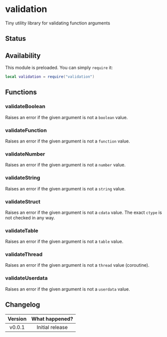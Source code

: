 # validation

Tiny utility library for validating function arguments

## Status

<Stable/>

## Availability

This module is preloaded. You can simply `require` it:

```lua
local validation = require("validation")
```

## Functions

### validateBoolean

Raises an error if the given argument is not a `boolean` value.

<Function since="v0.0.1">
<Parameters>
<Parameter name="value"/>
<Parameter name="name" type="string"/>
</Parameters>
</Function>

### validateFunction

Raises an error if the given argument is not a `function` value.

<Function since="v0.0.1">
<Parameters>
<Parameter name="value"/>
<Parameter name="name" type="string"/>
</Parameters>
</Function>

### validateNumber

Raises an error if the given argument is not a `number` value.

<Function since="v0.0.1">
<Parameters>
<Parameter name="value"/>
<Parameter name="name" type="string"/>
</Parameters>
</Function>

### validateString

Raises an error if the given argument is not a `string` value.

<Function since="v0.0.1">
<Parameters>
<Parameter name="value"/>
<Parameter name="name" type="string"/>
</Parameters>
</Function>

### validateStruct

Raises an error if the given argument is not a `cdata` value. The exact `ctype` is not checked in any way.

<Function since="v0.0.1">
<Parameters>
<Parameter name="value"/>
<Parameter name="name" type="string"/>
</Parameters>
</Function>

### validateTable

Raises an error if the given argument is not a `table` value.

<Function since="v0.0.1">
<Parameters>
<Parameter name="value"/>
<Parameter name="name" type="string"/>
</Parameters>
</Function>

### validateThread

Raises an error if the given argument is not a `thread` value (coroutine).

<Function since="v0.0.1">
<Parameters>
<Parameter name="value"/>
<Parameter name="name" type="string"/>
</Parameters>
</Function>

### validateUserdata

Raises an error if the given argument is not a `userdata` value.

<Function since="v0.0.1">
<Parameters>
<Parameter name="value"/>
<Parameter name="name" type="string"/>
</Parameters>
</Function>

## Changelog

| Version | What happened?  |
| :-----: | :-------------: |
| v0.0.1  | Initial release |
